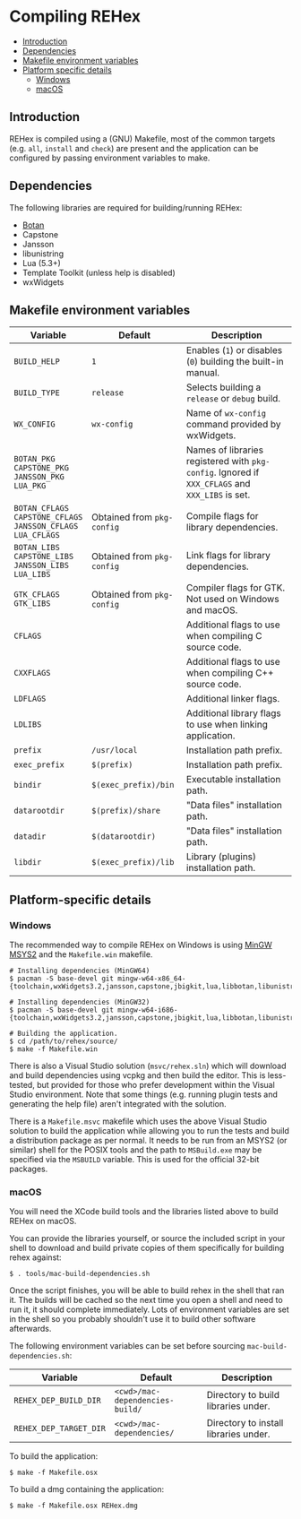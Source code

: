 # Compiling REHex

 - [Introduction](#introduction)
 - [Dependencies](#dependencies)
 - [Makefile environment variables](#makefile-environment-variables)
 - [Platform specific details](#platform-specific-details)
   - [Windows](#windows)
   - [macOS](#macos)

## Introduction

REHex is compiled using a (GNU) Makefile, most of the common targets (e.g. `all`, `install` and `check`) are present and the application can be configured by passing environment variables to make.

## Dependencies

The following libraries are required for building/running REHex:

 - [Botan](https://botan.randombit.net/)
 - Capstone
 - Jansson
 - libunistring
 - Lua (5.3+)
 - Template Toolkit (unless help is disabled)
 - wxWidgets

## Makefile environment variables

| Variable      | Default      | Description                                                   |
|---------------|--------------|---------------------------------------------------------------|
| `BUILD_HELP`  | `1`          | Enables (`1`) or disables (`0`) building the built-in manual. |
| `BUILD_TYPE`  | `release`    | Selects building a `release` or `debug` build.                |
| `WX_CONFIG`   | `wx-config`  | Name of `wx-config` command provided by wxWidgets.            |
| `BOTAN_PKG`<br>`CAPSTONE_PKG`<br>`JANSSON_PKG`<br>`LUA_PKG` | | Names of libraries registered with `pkg-config`. Ignored if `XXX_CFLAGS` and `XXX_LIBS` is set. |
| `BOTAN_CFLAGS`<br>`CAPSTONE_CFLAGS`<br>`JANSSON_CFLAGS`<br>`LUA_CFLAGS` | Obtained from `pkg-config` | Compile flags for library dependencies. |
| `BOTAN_LIBS`<br>`CAPSTONE_LIBS`<br>`JANSSON_LIBS`<br>`LUA_LIBS` | Obtained from `pkg-config` | Link flags for library dependencies. |
| `GTK_CFLAGS`<br>`GTK_LIBS` | Obtained from `pkg-config` | Compiler flags for GTK. Not used on Windows and macOS. |
| `CFLAGS`       |                       | Additional flags to use when compiling C source code.      |
| `CXXFLAGS`     |                       | Additional flags to use when compiling C++ source code.    |
| `LDFLAGS`      |                       | Additional linker flags.                                   |
| `LDLIBS`       |                       | Additional library flags to use when linking application.  |
| `prefix`       | `/usr/local`          | Installation path prefix.                                  |
| `exec_prefix`  | `$(prefix)`           | Installation path prefix.                                  |
| `bindir`       | `$(exec_prefix)/bin`  | Executable installation path.                              |
| `datarootdir`  | `$(prefix)/share`     | "Data files" installation path.                            |
| `datadir`      | `$(datarootdir)`      | "Data files" installation path.                            |
| `libdir`       | `$(exec_prefix)/lib`  | Library (plugins) installation path.                       |

## Platform-specific details

### Windows

The recommended way to compile REHex on Windows is using [MinGW MSYS2](https://www.msys2.org/) and the `Makefile.win` makefile.

    # Installing dependencies (MinGW64)
    $ pacman -S base-devel git mingw-w64-x86_64-{toolchain,wxWidgets3.2,jansson,capstone,jbigkit,lua,libbotan,libunistring}

    # Installing dependencies (MinGW32)
    $ pacman -S base-devel git mingw-w64-i686-{toolchain,wxWidgets3.2,jansson,capstone,jbigkit,lua,libbotan,libunistring}

    # Building the application.
    $ cd /path/to/rehex/source/
    $ make -f Makefile.win

There is also a Visual Studio solution (`msvc/rehex.sln`) which will download and build dependencies using vcpkg and then build the editor. This is less-tested, but provided for those who prefer development within the Visual Studio environment. Note that some things (e.g. running plugin tests and generating the help file) aren't integrated with the solution.

There is a `Makefile.msvc` makefile which uses the above Visual Studio solution to build the application while allowing you to run the tests and build a distribution package as per normal. It needs to be run from an MSYS2 (or similar) shell for the POSIX tools and the path to `MSBuild.exe` may be specified via the `MSBUILD` variable. This is used for the official 32-bit packages.

### macOS

You will need the XCode build tools and the libraries listed above to build REHex on macOS.

You can provide the libraries yourself, or source the included script in your shell to download and build private copies of them specifically for building rehex against:

    $ . tools/mac-build-dependencies.sh

Once the script finishes, you will be able to build rehex in the shell that ran it. The builds will be cached so the next time you open a shell and need to run it, it should complete immediately. Lots of environment variables are set in the shell so you probably shouldn't use it to build other software afterwards.

The following environment variables can be set before sourcing `mac-build-dependencies.sh`:

| Variable                | Default                          | Description                           |
|-------------------------|----------------------------------|---------------------------------------|
| `REHEX_DEP_BUILD_DIR`   | `<cwd>/mac-dependencies-build/`  | Directory to build libraries under.   |
| `REHEX_DEP_TARGET_DIR`  | `<cwd>/mac-dependencies/`        | Directory to install libraries under. |

To build the application:

    $ make -f Makefile.osx

To build a dmg containing the application:

    $ make -f Makefile.osx REHex.dmg
